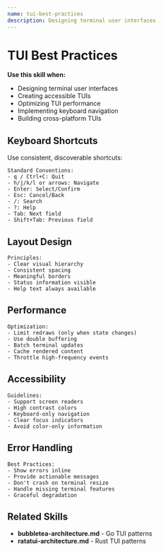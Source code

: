 ```yaml
---
name: tui-best-practices
description: Designing terminal user interfaces
---
```




# TUI Best Practices

**Use this skill when:**
- Designing terminal user interfaces
- Creating accessible TUIs
- Optimizing TUI performance
- Implementing keyboard navigation
- Building cross-platform TUIs

## Keyboard Shortcuts

Use consistent, discoverable shortcuts:

```
Standard Conventions:
- q / Ctrl+C: Quit
- h/j/k/l or arrows: Navigate
- Enter: Select/Confirm
- Esc: Cancel/Back
- /: Search
- ?: Help
- Tab: Next field
- Shift+Tab: Previous field
```

## Layout Design

```
Principles:
- Clear visual hierarchy
- Consistent spacing
- Meaningful borders
- Status information visible
- Help text always available
```

## Performance

```
Optimization:
- Limit redraws (only when state changes)
- Use double buffering
- Batch terminal updates
- Cache rendered content
- Throttle high-frequency events
```

## Accessibility

```
Guidelines:
- Support screen readers
- High contrast colors
- Keyboard-only navigation
- Clear focus indicators
- Avoid color-only information
```

## Error Handling

```
Best Practices:
- Show errors inline
- Provide actionable messages
- Don't crash on terminal resize
- Handle missing terminal features
- Graceful degradation
```

## Related Skills

- **bubbletea-architecture.md** - Go TUI patterns
- **ratatui-architecture.md** - Rust TUI patterns
